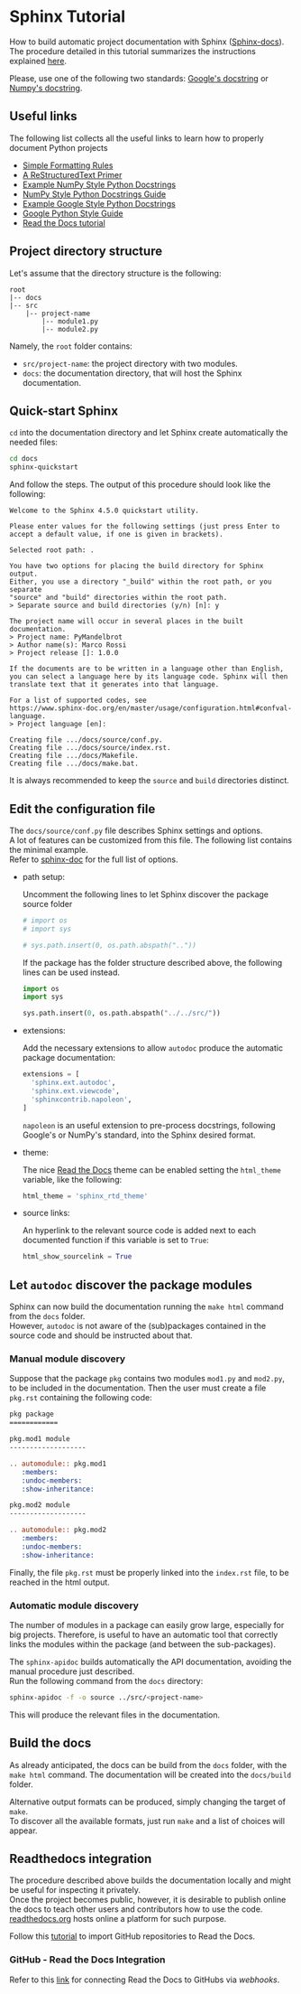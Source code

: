 # Sphinx Tutorial

How to build automatic project documentation with Sphinx ([Sphinx-docs](https://www.sphinx-doc.org/en/master/)).  
The procedure detailed in this tutorial summarizes the instructions explained
[here](https://hplgit.github.io/teamods/sphinx_api/html/sphinx_api.html).

Please, use one of the following two standards:
[Google's docstring](https://google.github.io/styleguide/pyguide.html) or
[Numpy's docstring](https://numpydoc.readthedocs.io/en/latest/format.html#docstring-standard).

## Useful links

The following list collects all the useful links to learn how to properly
document Python projects

- [Simple Formatting Rules](https://hplgit.github.io/teamods/sphinx_api/html/sphinx_api.html)
- [A ReStructuredText Primer](https://docutils.sourceforge.io/docs/user/rst/quickstart.html)
- [Example NumPy Style Python Docstrings](https://www.sphinx-doc.org/en/master/usage/extensions/example_numpy.html#example-numpy)
- [NumPy Style Python Docstrings Guide](https://numpydoc.readthedocs.io/en/latest/format.html#documenting-classes)
- [Example Google Style Python Docstrings](https://www.sphinx-doc.org/en/master/usage/extensions/example_google.html#example-google)
- [Google Python Style Guide](https://google.github.io/styleguide/pyguide.html)
- [Read the Docs tutorial](https://docs.readthedocs.io/en/stable/tutorial/)

## Project directory structure

Let's assume that the directory structure is the following:

```text
root
|-- docs
|-- src
    |-- project-name
        |-- module1.py
        |-- module2.py
```

Namely, the `root` folder contains:

- `src/project-name`: the project directory with two modules.
- `docs`: the documentation directory, that will host the Sphinx documentation.

## Quick-start Sphinx

`cd` into the documentation directory and let Sphinx create automatically the
needed files:

```bash
cd docs
sphinx-quickstart
```

And follow the steps. The output of this procedure should look like the following:

```text
Welcome to the Sphinx 4.5.0 quickstart utility.

Please enter values for the following settings (just press Enter to
accept a default value, if one is given in brackets).

Selected root path: .

You have two options for placing the build directory for Sphinx output.
Either, you use a directory "_build" within the root path, or you separate
"source" and "build" directories within the root path.
> Separate source and build directories (y/n) [n]: y

The project name will occur in several places in the built documentation.
> Project name: PyMandelbrot
> Author name(s): Marco Rossi
> Project release []: 1.0.0

If the documents are to be written in a language other than English,
you can select a language here by its language code. Sphinx will then
translate text that it generates into that language.

For a list of supported codes, see
https://www.sphinx-doc.org/en/master/usage/configuration.html#confval-language.
> Project language [en]: 

Creating file .../docs/source/conf.py.
Creating file .../docs/source/index.rst.
Creating file .../docs/Makefile.
Creating file .../docs/make.bat.
```

It is always recommended to keep the `source` and `build` directories distinct.

## Edit the configuration file

The `docs/source/conf.py` file describes Sphinx settings and options.  
A lot of features can be customized from this file. The following list contains
the minimal example.  
Refer to [sphinx-doc](https://www.sphinx-doc.org/en/master/usage/configuration.html)
for the full list of options.

- path setup:

  Uncomment the following lines to let Sphinx discover the package source folder

  ```python
  # import os
  # import sys

  # sys.path.insert(0, os.path.abspath(".."))
  ```

  If the package has the folder structure described above, the following lines
  can be used instead.  

  ```python
  import os
  import sys

  sys.path.insert(0, os.path.abspath("../../src/"))
  ```

- extensions:

  Add the necessary extensions to allow `autodoc` produce the automatic package
  documentation:

  ```python
  extensions = [
    'sphinx.ext.autodoc',
    'sphinx.ext.viewcode',
    'sphinxcontrib.napoleon',
  ]
  ```

  `napoleon` is an useful extension to pre-process docstrings, following
  Google's or NumPy's standard, into the Sphinx desired format.
- theme:

  The nice [Read the Docs](https://readthedocs.org/) theme can be enabled setting
  the `html_theme` variable, like the following:

  ```python
  html_theme = 'sphinx_rtd_theme'
  ```

- source links:

  An hyperlink to the relevant source code is added next to each documented
  function if this variable is set to `True`:

  ```python
  html_show_sourcelink = True
  ```

## Let `autodoc` discover the package modules

Sphinx can now build the documentation running the `make html` command from the
`docs` folder.  
However, `autodoc` is not aware of the (sub)packages contained in the source code
and should be instructed about that.

### Manual module discovery

Suppose that the package `pkg` contains two modules
`mod1.py` and `mod2.py`, to be included in the documentation. Then the user must
create a file `pkg.rst` containing the following code:

```rst
pkg package
============

pkg.mod1 module
-------------------

.. automodule:: pkg.mod1
   :members:
   :undoc-members:
   :show-inheritance:

pkg.mod2 module
-------------------

.. automodule:: pkg.mod2
   :members:
   :undoc-members:
   :show-inheritance:
```

Finally, the file `pkg.rst` must be properly linked into the `index.rst` file,
to be reached in the html output.

### Automatic module discovery

The number of modules in a package can easily grow large, especially for big
projects. Therefore, is useful to have an automatic tool that correctly links the
modules within the package (and between the sub-packages).

The `sphinx-apidoc` builds automatically the API documentation, avoiding the
manual procedure just described.  
Run the following command from the `docs` directory:

```bash
sphinx-apidoc -f -o source ../src/<project-name>
```

This will produce the relevant files in the documentation.

## Build the docs

As already anticipated, the docs can be build from the `docs` folder, with the
`make html` command. The documentation will be created into the `docs/build`
folder.

Alternative output formats can be produced, simply changing the target of `make`.  
To discover all the available formats, just run `make` and a list of choices will
appear.

## Readthedocs integration

The procedure described above builds the documentation locally and might be
useful for inspecting it privately.  
Once the project becomes public, however, it is desirable to publish online the
docs to teach other users and contributors how to use the code.  
[readthedocs.org](https://readthedocs.org/) hosts online a platform for such
purpose.

Follow this [tutorial](https://docs.readthedocs.io/en/stable/tutorial/) to
import GitHub repositories to Read the Docs.

### GitHub - Read the Docs Integration

Refer to this [link](https://docs.readthedocs.io/en/latest/integrations.html) for
connecting Read the Docs to GitHubs via *webhooks*.
